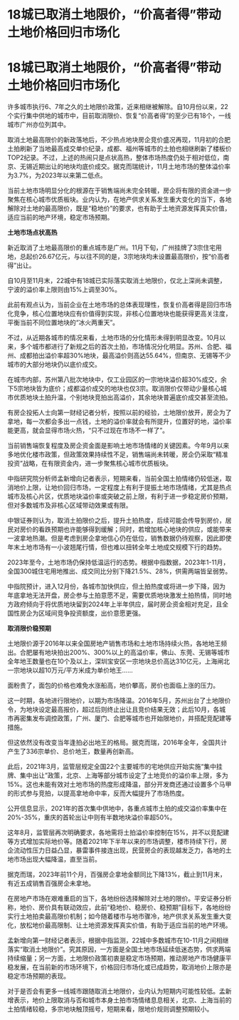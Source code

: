 # 18城已取消土地限价，“价高者得”带动土地价格回归市场化

# 18城已取消土地限价，“价高者得”带动土地价格回归市场化

许多城市执行6、7年之久的土地限价政策，近来相继被解除。自10月份以来，22个实行集中供地的城市中，目前取消限价、恢复“价高者得”的至少已有18个，一线城市广州亦位列其中。

取消土地最高限价的新政落地后，不少热点地块房企竞价盛况再现，11月初的合肥土拍刷新了当地最高成交单价纪录，成都、福州等城市的土拍也相继刷新了楼板价TOP2纪录。不过，上述的热闹只是点状高热，整体市场热度仍处于相对低位，南京、无锡近期出让的地块均底价成交。据克而瑞统计，11月土地市场的整体溢价率为3.7%，为2023年以来第二低点。

当前土地市场明显分化的根源在于销售端尚未完全转暖，房企将有限的资金进一步聚焦在核心城市优质板块。业内认为，在地产供求关系发生重大变化的当下，各地解除对土地的最高限价，既是“稳地价”的要求，也有助于土地资源发挥真实价值，适应当前的地产环境，稳定市场预期。

**土地市场点状高热**

新近取消了土地最高限价的重点城市是广州。11月下旬，广州挂牌了3宗住宅用地，总起价26.67亿元，与以往不同的是，3宗地块均未设置最高限价，按“价高者得”出让。

自10月至11月末，22城中有18城已实际落实取消土地限价，仅北上深尚未调整，宁波的溢价率上限则由15%上调至30%。

此前有观点认为，当前企业在土地市场的总体表现理性，恢复价高者得是回归市场化竞争，核心位置地块应有价值得到实现，非核心位置地块也能获得更高关注度，平衡当前不同位置地块的“冰火两重天”。

不过，从近期各城市的情况来看，土地市场的分化情形未得到明显改变。10月以来，多个城市都进行了新规之后的首次土拍，市场情况分化明显。苏州、合肥、福州、成都拍出溢价率超30%地块，最高溢价则高达55.64%，但南京、无锡等不少城市的大部分地块仍以底价成交。

在城市内部，苏州第八批次地块中，仅工业园区的一宗地块溢价超30%成交，余下5宗地块皆为底价；成都溢价成交的地块也仅3宗。取消限价仅带动少量核心城市优质地块土拍升温，个别地块竞拍出高溢价，其余地块普遍底价成交甚至流拍。

有房企投拓人士向第一财经记者分析，按照以前的经验，土地限价放开，房企为了拿地，每一次都会多出一点钱，土地的溢价率就会有所提升，位置好的地，溢价率能更高，就会显得市场火热，“只不过现在市场不一样了”。

当前销售端恢复程度及房企资金面是影响土地市场情绪的关键因素。今年9月以来多地优化楼市政策，但政策效果持续性不足，销售端尚未转暖，房企仍采取“精准投资”战略，在有限资金内，进一步聚焦核心城市优质板块。

中指研究院分析师孟新增向记者表示，短期来看，当前全国土拍情绪仍较低迷，取消地价上限，让地价回归市场，一定程度上有利于提振土地市场情绪，尤其是热点城市及核心片区，优质地块溢价率或突破之前上限，有利于进一步稳定房价预期，但对多数城市及非核心区域带动效果或有限。

中银证券则认为，取消土拍限价之后，提升土拍热度，后续可能会传导到房价，居民对房价的看跌预期也许能够得到缓解；同时，若增加核心地块的供应，或能带来一波拿地热潮。但是考虑到房企拿地信心仍在低位，销售数据仍待观察，因此即使年末土地市场有一小波翘尾行情，但也难以扭转全年土地成交规模下行的趋势。

2023年至今，土地市场仍保持低温运行的态势。根据中指数据，2023年1-11月，全国300城住宅用地推出、成交同比分别下降21.5%、28%，供需两端皆呈弱势。

中指院预计，进入12月份，各城市加快供应，但土拍热度或将进一步下降，因为年底拿地无法开盘，房企参与土拍意愿不足，需要优质地块激发土拍热情，同时地方政府倾向于将优质地块留到2024年上半年供应，届时房企资金相对充足，且全国性房企为区域间竞争投资额度，出价意愿更强。

**取消限价稳预期**

土地限价源于2016年以来全国房地产销售市场和土地市场持续火热，各地地王频出。合肥屡有地块拍出200%、300%以上的高溢价率，佛山、东莞、无锡等城市全年地王数量也在10个及以上，深圳宝安区一宗地块总价高达310亿元，上海闸北一宗地块以超10万元/平方米成为单价地王……

面粉贵了，面包的价格也难免水涨船高，地价攀高，房价也面临上涨的压力。

这一时期，各地进行限地价，以期为市场降温。2016年5月，苏州出台了土地限价令，为地块设定最高报价，超过后则终止出让且竞价结果无效；此后10月，各城市再密集发布调控政策，广州、厦门、合肥等城市也开始限地价，并搭配竞配建等措施。

但这依然没有改变当年逢拍必出地王的格局。据克而瑞，2016年全年，全国共计产生了336宗单价、总价地王，数量再创新高。

此后，2021年3月，监管层规定全国22个主要城市的宅地供应开始实施“集中挂牌、集中出让”政策，北京、上海等部分城市设定了土地竞价的溢价率上限，多为15%。这也未能有效对土地市场的热度形成降温，部分开发商还通过设置多个马甲的形式参与竞拍，以提高拿地命中率，反而大幅提升了市场热度。

公开信息显示，2021年的首次集中供地中，各重点城市土拍的成交溢价率集中在20%-35%，重庆的首轮出让中则有半数地块溢价率超50%。

这年8月，监管层再次明确要求，各地需将土拍溢价率控制在15%，并不以竞配建等方式增加实际地价等。随着2021年下半年以来的市场调整，楼市持续下行，房企流动性压力日益凸显，暴雷事件接连出现，民营房企的表现越发乏力，各地的土地市场出现大幅降温，直至当前。

据克而瑞，2023年前11个月，百强房企拿地金额同比下降13%，截止到11月末，有近五成销售百强房企未拿地。

在房地产市场在艰难重启的当下，各地纷纷选择解除对土地的限价。平安证券分析称，地价、房价具有联动效应，此前“稳地价、稳房价、稳预期”目标下，各地纷纷实行土地拍卖最高限价机制；如今随着楼市与地市骤冷，地产供求关系发生重大变化，放松地价最高限制、让土地资源发挥真实价值，有助于适应当前的地产环境。

孟新增向第一财经记者表示，根据中指监测，22城中多数城市在10-11月之间相继落实“取消土地限价”。究其原因，一方面是全国土地市场延续低迷态势，供求两端持续缩量；另一方面，土地限价政策初衷是稳定市场预期，推动房地产市场健康平稳发展，在当前新的市场环境下，价格回归市场化或已成趋势，取消地价上限亦是稳定市场预期的表现。

对于是否会有更多一线城市跟随取消土地限价，业内认为短期内可能性较低。孟新增表示，地价上限取消与否和城市本身土拍市场情绪息息相关，北京、上海当前的土拍情绪较稳，多宗地块触顶摇号，短期来看，限地价规则调整预期较小。

